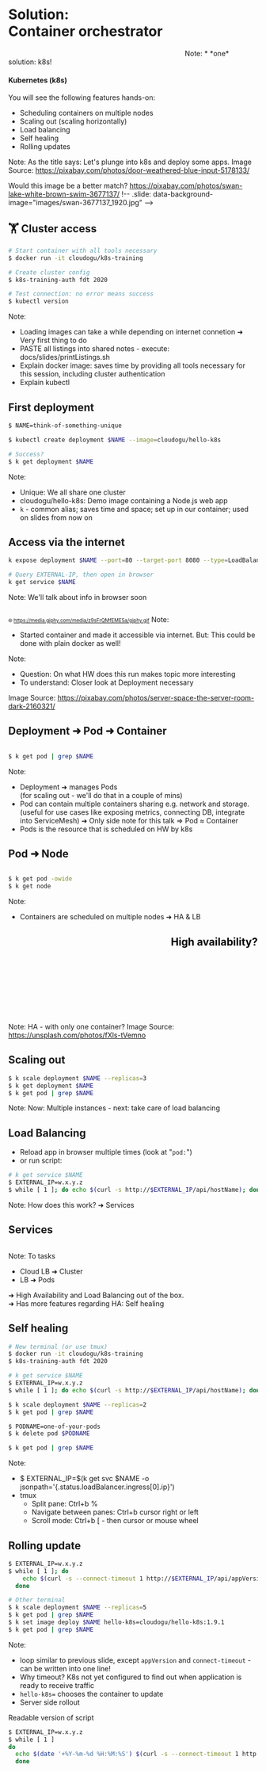 # Solution: <br/>Container orchestrator



<img data-src="images/k8s_logo.svg" class="centered" width=70%/>
Note: 
* *one* solution: k8s!



#### Kubernetes (k8s)

<p class="fragment">You will see the following features hands-on:  </p>
<ul>
    <li class="fragment">Scheduling containers on multiple nodes</li>
    <li class="fragment">Scaling out (scaling horizontally)</li>
    <li class="fragment">Load balancing</li>
    <li class="fragment">Self healing</li>
    <li class="fragment">Rolling updates</li>
</ul>



<!-- .slide: data-background-image="images/door.jpg"  -->

Note: 
As the title says: Let's plunge into k8s and deploy some apps.
Image Source: https://pixabay.com/photos/door-weathered-blue-input-5178133/

Would this image be a better match? https://pixabay.com/photos/swan-lake-white-brown-swim-3677137/
!-- .slide: data-background-image="images/swan-3677137_1920.jpg"  -->



## 🏋️ Cluster access

```bash
# Start container with all tools necessary
$ docker run -it cloudogu/k8s-training

# Create cluster config 
$ k8s-training-auth fdt 2020

# Test connection: no error means success
$ kubectl version
```

Note:
* Loading images can take a while depending on internet connetion ➜ Very first thing to do
* PASTE all listings into shared notes - execute:  docs/slides/printListings.sh
* Explain docker image: saves time by providing all tools necessary for this session, including cluster authentication
* Explain kubectl



## First deployment

```bash
$ NAME=think-of-something-unique

$ kubectl create deployment $NAME --image=cloudogu/hello-k8s

# Success?
$ k get deployment $NAME
```

Note:
* Unique: We all share one cluster
* cloudogu/hello-k8s: Demo image containing a Node.js web app
* `k` - common alias; saves time and space; set up in our container; used on slides from now on




## Access via the internet

```bash
k expose deployment $NAME --port=80 --target-port 8080 --type=LoadBalancer

# Query EXTERNAL-IP, then open in browser
k get service $NAME
```
Note: We'll talk about info in browser soon



<!-- .slide: style="text-align: center;" -->

<img data-src="images/spongebob-boring.webp" width="90%" class="centered"/>

<font size="1">🌐 https://media.giphy.com/media/z9sFrQMfEME5a/giphy.gif</font>
Note: 
* Started container and made it accessible via internet. But: This could be done with plain docker as well!



<!-- .slide: data-background-image="images/hardware.jpg"  -->
Note:
* Question: On what HW does this run makes topic more interesting
* To understand: Closer look at Deployment necessary

Image Source: https://pixabay.com/photos/server-space-the-server-room-dark-2160321/



## Deployment ➜ Pod ➜ Container

<img data-src="images/deploy-pod-container.svg" class="centered" width=30%/>

```bash
$ k get pod | grep $NAME
```

Note: 
* Deployment ➜ manages Pods   
  (for scaling out - we'll do that in a couple of mins)
* Pod can contain multiple containers sharing e.g. network and storage.
  (useful for use cases like exposing metrics, connecting DB, integrate into ServiceMesh)
  ➜ Only side note for this talk => Pod ≈ Container  
* Pods is the resource that is scheduled on HW by k8s



## Pod ➜ Node

<img data-src="images/pod-node.svg" class="centered" width=45%/>


```bash
$ k get pod -owide
$ k get node
```

Note:
* Containers are scheduled on multiple nodes ➜ HA & LB




<!-- .slide: data-background-image="images/rubber-ducks.jpg"  -->
<h2 style="text-align: right; color: black;">High availability?</h2>
<br/><br/><br/><br/><br/><br/><br/>

Note: HA - with only one container?
Image Source: https://unsplash.com/photos/fXls-tVemno



## Scaling out 

```bash
$ k scale deployment $NAME --replicas=3
$ k get deployment $NAME
$ k get pod | grep $NAME
```

Note: 
Now: Multiple instances - next: take care of load balancing 



## Load Balancing

* Reload app in browser multiple times (look at "`pod:`")
* or run script:

```bash
# k get service $NAME
$ EXTERNAL_IP=w.x.y.z
$ while [ 1 ]; do echo $(curl -s http://$EXTERNAL_IP/api/hostName); done
```
Note: How does this work? ➜ Services



## Services

<img data-src="images/services.svg" class="centered" width=45%/>

Note: To tasks
* Cloud LB ➜ Cluster
* LB ➜ Pods

➜ High Availability and Load Balancing out of the box.  
➜ Has more features regarding HA: Self healing



## Self healing

```bash
# New terminal (or use tmux)
$ docker run -it cloudogu/k8s-training
$ k8s-training-auth fdt 2020

# k get service $NAME
$ EXTERNAL_IP=w.x.y.z 
$ while [ 1 ]; do echo $(curl -s http://$EXTERNAL_IP/api/hostName); done
```

```bash
$ k scale deployment $NAME --replicas=2
$ k get pod | grep $NAME

$ PODNAME=one-of-your-pods
$ k delete pod $PODNAME

$ k get pod | grep $NAME
```
Note:
* $ EXTERNAL_IP=$(k get svc $NAME -o jsonpath='{.status.loadBalancer.ingress[0].ip}')
* tmux
  * Split pane: Ctrl+b %
  * Navigate between panes: Ctrl+b cursor right or left 
  * Scroll mode: Ctrl+b [ - then cursor or mouse wheel 



## Rolling update

```bash
$ EXTERNAL_IP=w.x.y.z
$ while [ 1 ]; do 
    echo $(curl -s --connect-timeout 1 http://$EXTERNAL_IP/api/appVersion);
  done
```

```bash
# Other terminal
$ k scale deployment $NAME --replicas=5
$ k get pod | grep $NAME
$ k set image deploy $NAME hello-k8s=cloudogu/hello-k8s:1.9.1
$ k get pod | grep $NAME
```

Note:
* loop similar to previous slide, except `appVersion` and `connect-timeout` - can be written into one line!
* Why timeout? K8s not yet configured to find out when application is ready to receive traffic
* `hello-k8s=` chooses the container to update
* Server side rollout

Readable version of script
```sh
$ EXTERNAL_IP=w.x.y.z
$ while [ 1 ]
do
  echo $(date '+%Y-%m-%d %H:%M:%S') $(curl -s --connect-timeout 1 http://${EXTERNAL_IP}/api/appVersion)
  done
```